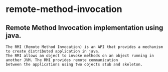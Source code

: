 # remote-method-invocation

## Remote Method Invocation implementation using java.

```
The RMI (Remote Method Invocation) is an API that provides a mechanism to create distributed application in java.
The RMI allows an object to invoke methods on an object running in another JVM. The RMI provides remote communication
between the applications using two objects stub and skeleton.
```

